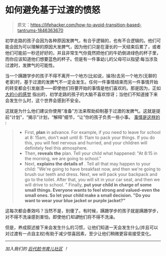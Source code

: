 # 如何避免基于过渡的愤怒

> 原文：<https://lifehacker.com/how-to-avoid-transition-based-tantrums-1846363670>

初学走路的孩子会因为各种原因发脾气，有合乎逻辑的，也有不合逻辑的。他们可能会因为可以理解的原因大发脾气，因为他们只是在漫长的一天结束后累了，或者他们可能前一秒还好好的，并且非常生气你竟然把他们的牛奶倒进绿色的杯子里，而你应该知道他们想要蓝色的杯子。但是有一件事幼儿的父母可以指望:每当涉及过渡时，发脾气的可能性。



当一个蹒跚学步的孩子不得不离开一个地方(比如说，操场)去另一个地方(无聊的老家)时，基于过渡的发脾气不一定会发生。任何一件事情结束而另一件事情开始的转变都会引发崩溃——即使他们将要开始的事情是他们喜欢的。那是因为，正如 [大的小的感觉](https://biglittlefeelings.com/wp-content/uploads/2020/06/5-Tips-to-Stop-a-Tantrum-Before-It-Even-Starts.pdf) 指出的，初学走路的孩子的大脑不喜欢惊讶；当他们不知道接下来会发生什么时，这个世界会感到不安全。

这就是为什么他们建议你使用“准备”方法来帮助抑制基于过渡的发脾气。这就是提前“计划”，“揭示”计划，“解释”细节，“让”你的孩子负责一些小事。 [事情是这样的](https://biglittlefeelings.com/wp-content/uploads/2020/06/5-Tips-to-Stop-a-Tantrum-Before-It-Even-Starts.pdf) :

> *   First, **plan** in advance. For example, if you need to leave for school at 8: 15am, don't wait until 8: 11am to pack your things. If you do this, you will feel nervous and hurried, and your children will definitely feel this atmosphere.
> *   Then, **reveals the** plan. Tell your child what happened: "At 8:15 in the morning, we are going to school."
> *   Next, **explains the details of** . Tell all that may happen to your child: "We're going to have breakfast now, and then we're going to brush our teeth and dress. Next, we will pack your backpack and go to the toilet. After that, you will sit in your car seat, and then we will drive to school. " Finally, **put your child in charge of some small things. Everyone wants to feel strong and valued-even the small ones. So let your child make a small decision. "Do you want to wear your blue jacket or purple jacket?"**

这每次都会奏效吗？当然不是，别傻了。有时候，蹒跚学步的孩子就是蹒跚学步，对不得不洗澡感到害怕，即使他们*知道*他们将不得不洗澡。

但是，养成叙述接下来会发生什么的习惯，让他们知道一天会发生什么(并且可以对过渡有一点自主权)有助于减少惊喜因素，至少让他们稍微更容易接受变化。

* * *

*加入我们的* [*后代脸书育儿社区*](https://www.facebook.com/groups/2018785615043946) *！*